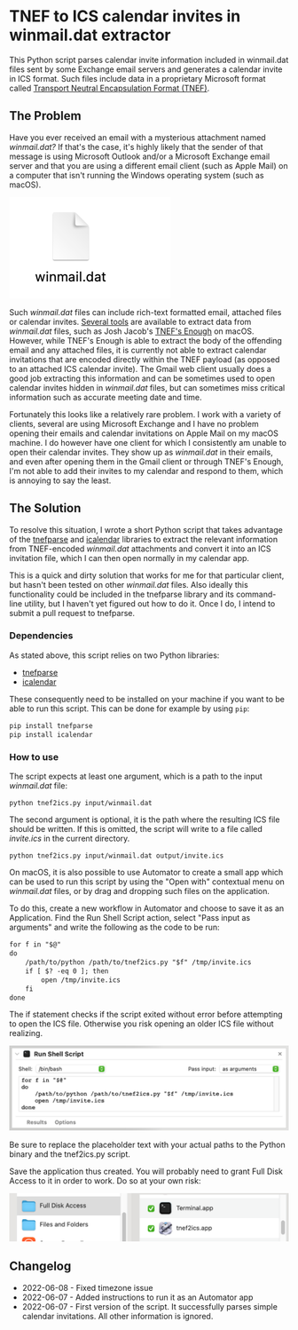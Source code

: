 # TNEF to ICS calendar invites in winmail.dat extractor

This Python script parses calendar invite information included in winmail.dat files sent by some Exchange email servers and generates a calendar
invite in ICS format. Such files include data in a proprietary Microsoft format called 
[Transport Neutral Encapsulation Format (TNEF)](https://en.wikipedia.org/wiki/Transport_Neutral_Encapsulation_Format).

## The Problem

Have you ever received an email with a mysterious attachment named _winmail.dat?_ If that's the case, it's highly likely that the sender of that message
is using Microsoft Outlook and/or a Microsoft Exchange email server and that you are using a different email client (such as Apple Mail) on a computer 
that isn't running the Windows operating system (such as macOS).

![The dreaded winmail.dat attachment file](img/winmail.png)

Such _winmail.dat_ files can include rich-text formatted email, attached files or calendar invites. [Several tools](https://en.wikipedia.org/wiki/Transport_Neutral_Encapsulation_Format#Decoding)
are available to extract data from _winmail.dat_ files, such as Josh Jacob's [TNEF's Enough](http://www.joshjacob.com/mac-development/tnef.php) on macOS.
However, while TNEF's Enough is able to extract the body of the offending email and any attached files, it is currently not able to extract calendar
invitations that are encoded directly within the TNEF payload (as opposed to an attached ICS calendar invite). The Gmail web client usually does a good
job extracting this information and can be sometimes used to open calendar invites hidden in _winmail.dat_ files, but can sometimes miss critical information
such as accurate meeting date and time.

Fortunately this looks like a relatively rare problem. I work with a variety of clients, several are using Microsoft Exchange and I have no problem
opening their emails and calendar invitations on Apple Mail on my macOS machine. I do however have one client for which I consistently am unable to open
their calendar invites. They show up as _winmail.dat_ in their emails, and even after opening them in the Gmail client or through TNEF's Enough, I'm not
able to add their invites to my calendar and respond to them, which is annoying to say the least.

## The Solution

To resolve this situation, I wrote a short Python script that takes advantage of the [tnefparse](https://github.com/koodaamo/tnefparse)
and [icalendar](https://icalendar.readthedocs.io/en/latest/) libraries to extract the relevant information
from TNEF-encoded _winmail.dat_ attachments and convert it into an ICS invitation file, which I can then open normally in my calendar app.

This is a quick and dirty solution that works for me for that particular client, but hasn't been tested on other _winmail.dat_ files. Also ideally
this functionality could be included in the tnefparse library and its command-line utility, but I haven't yet figured out how to do it. Once I do,
I intend to submit a pull request to tnefparse.

### Dependencies

As stated above, this script relies on two Python libraries:
- [tnefparse](https://github.com/koodaamo/tnefparse)
- [icalendar](https://icalendar.readthedocs.io/en/latest/)

These consequently need to be installed on your machine if you want to be able to run this script. This can be done for example by using `pip`:

```
pip install tnefparse
pip install icalendar
```

### How to use

The script expects at least one argument, which is a path to the input _winmail.dat_ file:

```
python tnef2ics.py input/winmail.dat
```

The second argument is optional, it is the path where the resulting ICS file should be written. If this is omitted, the script will
write to a file called _invite.ics_ in the current directory.

```
python tnef2ics.py input/winmail.dat output/invite.ics
```

On macOS, it is also possible to use Automator to create a small app which can be used to run this script by using the "Open with"
contextual menu on _winmail.dat_ files, or by drag and dropping such files on the application.

To do this, create a new workflow in Automator and choose to save it as an Application. Find the Run Shell Script action, select 
"Pass input as arguments" and write the following as the code to be run:

```
for f in "$@"
do
    /path/to/python /path/to/tnef2ics.py "$f" /tmp/invite.ics
    if [ $? -eq 0 ]; then
    	open /tmp/invite.ics
    fi
done
```

The if statement checks if the script exited without error before attempting to open the ICS file. Otherwise you risk opening an
older ICS file without realizing.

![How to run this script as an Automator app](img/automator.png)

Be sure to replace the placeholder text with your actual paths to the Python binary and the tnef2ics.py script.

Save the application thus created. You will probably need to grant Full Disk Access to it in order to work. Do so at your own risk:

![Granting full disk access to the Automator app](img/fulldiskaccess.png)


## Changelog

* 2022-06-08 - Fixed timezone issue
* 2022-06-07 - Added instructions to run it as an Automator app
* 2022-06-07 - First version of the script. It successfully parses simple calendar invitations. All other information is ignored.
